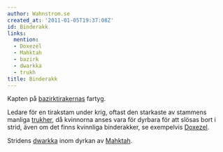```yaml
---
author: Wahnstrom.se
created_at: '2011-01-05T19:37:08Z'
id: Binderakk
links:
  mention:
  - Doxezel
  - Mahktah
  - bazirk
  - dwarkka
  - trukh
title: Binderakk
---
```


Kapten på [bazirktirakernas] fartyg.

Ledare för en tirakstam under krig, oftast den starkaste av stammens manliga [trukher], då kvinnorna
anses vara för dyrbara för att slösas bort i strid, även om det finns kvinnliga binderakker, se
exempelvis [Doxezel].

Stridens [dwarkka] inom dyrkan av [Mahktah].

  [bazirktirakernas]: bazirk
  [trukher]: trukh
  [Doxezel]: Doxezel
  [dwarkka]: dwarkka
  [Mahktah]: Mahktah